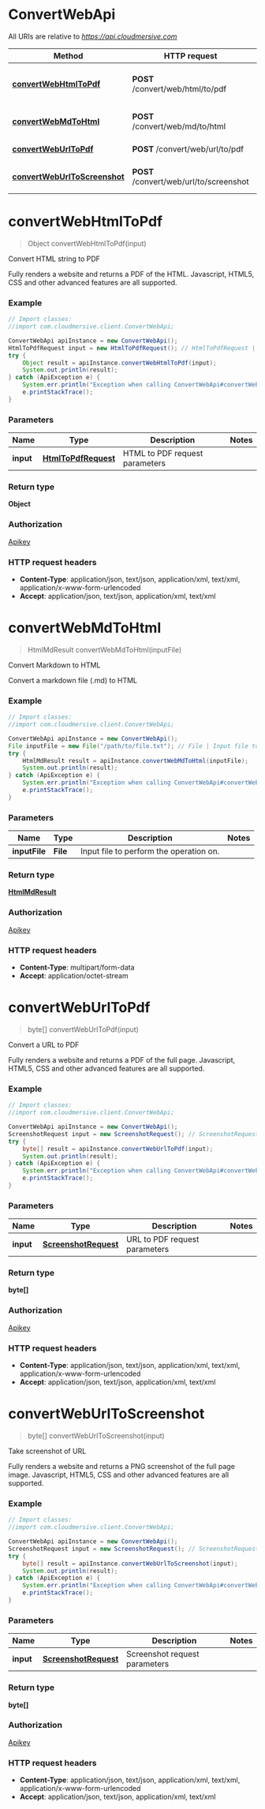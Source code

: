 # ConvertWebApi

All URIs are relative to *https://api.cloudmersive.com*

Method | HTTP request | Description
------------- | ------------- | -------------
[**convertWebHtmlToPdf**](ConvertWebApi.md#convertWebHtmlToPdf) | **POST** /convert/web/html/to/pdf | Convert HTML string to PDF
[**convertWebMdToHtml**](ConvertWebApi.md#convertWebMdToHtml) | **POST** /convert/web/md/to/html | Convert Markdown to HTML
[**convertWebUrlToPdf**](ConvertWebApi.md#convertWebUrlToPdf) | **POST** /convert/web/url/to/pdf | Convert a URL to PDF
[**convertWebUrlToScreenshot**](ConvertWebApi.md#convertWebUrlToScreenshot) | **POST** /convert/web/url/to/screenshot | Take screenshot of URL


<a name="convertWebHtmlToPdf"></a>
# **convertWebHtmlToPdf**
> Object convertWebHtmlToPdf(input)

Convert HTML string to PDF

Fully renders a website and returns a PDF of the HTML.  Javascript, HTML5, CSS and other advanced features are all supported.

### Example
```java
// Import classes:
//import com.cloudmersive.client.ConvertWebApi;

ConvertWebApi apiInstance = new ConvertWebApi();
HtmlToPdfRequest input = new HtmlToPdfRequest(); // HtmlToPdfRequest | HTML to PDF request parameters
try {
    Object result = apiInstance.convertWebHtmlToPdf(input);
    System.out.println(result);
} catch (ApiException e) {
    System.err.println("Exception when calling ConvertWebApi#convertWebHtmlToPdf");
    e.printStackTrace();
}
```

### Parameters

Name | Type | Description  | Notes
------------- | ------------- | ------------- | -------------
 **input** | [**HtmlToPdfRequest**](HtmlToPdfRequest.md)| HTML to PDF request parameters |

### Return type

**Object**

### Authorization

[Apikey](../README.md#Apikey)

### HTTP request headers

 - **Content-Type**: application/json, text/json, application/xml, text/xml, application/x-www-form-urlencoded
 - **Accept**: application/json, text/json, application/xml, text/xml

<a name="convertWebMdToHtml"></a>
# **convertWebMdToHtml**
> HtmlMdResult convertWebMdToHtml(inputFile)

Convert Markdown to HTML

Convert a markdown file (.md) to HTML

### Example
```java
// Import classes:
//import com.cloudmersive.client.ConvertWebApi;

ConvertWebApi apiInstance = new ConvertWebApi();
File inputFile = new File("/path/to/file.txt"); // File | Input file to perform the operation on.
try {
    HtmlMdResult result = apiInstance.convertWebMdToHtml(inputFile);
    System.out.println(result);
} catch (ApiException e) {
    System.err.println("Exception when calling ConvertWebApi#convertWebMdToHtml");
    e.printStackTrace();
}
```

### Parameters

Name | Type | Description  | Notes
------------- | ------------- | ------------- | -------------
 **inputFile** | **File**| Input file to perform the operation on. |

### Return type

[**HtmlMdResult**](HtmlMdResult.md)

### Authorization

[Apikey](../README.md#Apikey)

### HTTP request headers

 - **Content-Type**: multipart/form-data
 - **Accept**: application/octet-stream

<a name="convertWebUrlToPdf"></a>
# **convertWebUrlToPdf**
> byte[] convertWebUrlToPdf(input)

Convert a URL to PDF

Fully renders a website and returns a PDF of the full page.  Javascript, HTML5, CSS and other advanced features are all supported.

### Example
```java
// Import classes:
//import com.cloudmersive.client.ConvertWebApi;

ConvertWebApi apiInstance = new ConvertWebApi();
ScreenshotRequest input = new ScreenshotRequest(); // ScreenshotRequest | URL to PDF request parameters
try {
    byte[] result = apiInstance.convertWebUrlToPdf(input);
    System.out.println(result);
} catch (ApiException e) {
    System.err.println("Exception when calling ConvertWebApi#convertWebUrlToPdf");
    e.printStackTrace();
}
```

### Parameters

Name | Type | Description  | Notes
------------- | ------------- | ------------- | -------------
 **input** | [**ScreenshotRequest**](ScreenshotRequest.md)| URL to PDF request parameters |

### Return type

**byte[]**

### Authorization

[Apikey](../README.md#Apikey)

### HTTP request headers

 - **Content-Type**: application/json, text/json, application/xml, text/xml, application/x-www-form-urlencoded
 - **Accept**: application/json, text/json, application/xml, text/xml

<a name="convertWebUrlToScreenshot"></a>
# **convertWebUrlToScreenshot**
> byte[] convertWebUrlToScreenshot(input)

Take screenshot of URL

Fully renders a website and returns a PNG screenshot of the full page image.  Javascript, HTML5, CSS and other advanced features are all supported.

### Example
```java
// Import classes:
//import com.cloudmersive.client.ConvertWebApi;

ConvertWebApi apiInstance = new ConvertWebApi();
ScreenshotRequest input = new ScreenshotRequest(); // ScreenshotRequest | Screenshot request parameters
try {
    byte[] result = apiInstance.convertWebUrlToScreenshot(input);
    System.out.println(result);
} catch (ApiException e) {
    System.err.println("Exception when calling ConvertWebApi#convertWebUrlToScreenshot");
    e.printStackTrace();
}
```

### Parameters

Name | Type | Description  | Notes
------------- | ------------- | ------------- | -------------
 **input** | [**ScreenshotRequest**](ScreenshotRequest.md)| Screenshot request parameters |

### Return type

**byte[]**

### Authorization

[Apikey](../README.md#Apikey)

### HTTP request headers

 - **Content-Type**: application/json, text/json, application/xml, text/xml, application/x-www-form-urlencoded
 - **Accept**: application/json, text/json, application/xml, text/xml

